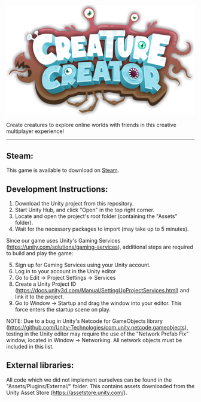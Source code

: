 ![Creature Creator Logo](./Logo.png)

Create creatures to explore online worlds with friends in this creative multiplayer experience!

---

## Steam:

This game is available to download on [Steam](https://store.steampowered.com/app/1990050/Creature_Creator/).


## Development Instructions:

  1. Download the Unity project from this repository.
  2. Start Unity Hub, and click "Open" in the top right corner.
  3. Locate and open the project's root folder (containing the "Assets" folder).
  4. Wait for the necessary packages to import (may take up to 5 minutes).

Since our game uses Unity's Gaming Services (https://unity.com/solutions/gaming-services), additional steps
are required to build and play the game:

  5. Sign up for Gaming Services using your Unity account.
  6. Log in to your account in the Unity editor
  7. Go to Edit -> Project Settings -> Services
  8. Create a Unity Project ID (https://docs.unity3d.com/Manual/SettingUpProjectServices.html) and link it to the project.
  9. Go to Window -> Startup and drag the window into your editor. This force enters the startup scene on play.

NOTE: Due to a bug in Unity's Netcode for GameObjects library (https://github.com/Unity-Technologies/com.unity.netcode.gameobjects), testing in the Unity editor may require the use of the "Network Prefab Fix" window, located in Window -> Networking. All network objects must be included in this list.

## External libraries:

All code which we did not implement ourselves can be found in the "Assets/Plugins/External/" folder.
This contains assets downloaded from the Unity Asset Store (https://assetstore.unity.com/).
